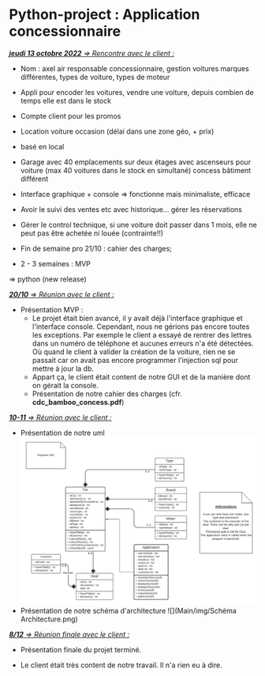 # Python-project : Application concessionnaire

*<u> __jeudi 13 octobre 2022__ => Rencontre avec le client :</u>*

- Nom : axel air responsable concessionnaire, gestion voitures marques différentes, types de voiture, types de moteur

- Appli pour encoder les voitures, vendre une voiture, depuis combien de temps elle est dans le stock

- Compte client pour les promos

- Location voiture occasion (délai dans une zone géo, + prix)

- basé en local

- Garage avec 40 emplacements sur deux étages avec ascenseurs pour voiture (max 40 voitures dans le stock en simultané)
concess bâtiment différent

- Interface graphique + console => fonctionne mais minimaliste, efficace

- Avoir le suivi des ventes etc avec historique... gérer les réservations

- Gérer le control technique, si une voiture doit passer dans 1 mois, elle ne peut pas être achetée ni louée
(contrainte!!)

- Fin de semaine pro 21/10 : cahier des charges;

- 2 - 3 semaines : MVP

=> python (new release)

*<u>__20/10__ => Réunion avec le client :</u>*

- Présentation MVP :
  - Le projet était bien avancé, il y avait déjà l'interface graphique et l'interface console. Cependant,
  nous ne gérions pas encore toutes les exceptions. Par exemple le client a essayé de rentrer des lettres dans un 
  numéro de téléphone et aucunes erreurs n'a été détectées. Où quand le client à valider la création de la voiture,
  rien ne se passait car on avait pas encore programmer l'injection sql pour mettre à jour la db.
  - Appart ça, le client était content de notre GUI et de la manière dont on gérait la console.
  - Présentation de notre cahier des charges (cfr. __cdc_bamboo_concess.pdf__)

*<u>__10-11__ => Réunion avec le client :</u>*

- Présentation de notre uml ![](Main/img/UML.png)
- Présentation de notre schéma d'architecture ![](Main/img/Schéma Architecture.png)

*<u>__8/12__ => Réunion finale avec le client :</u>*

- Présentation finale du projet terminé.

- Le client était très content de notre travail. Il n'a rien eu à dire.
